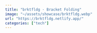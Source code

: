 ```yaml
---
title: "brktfldg · Bracket Folding"
image: "~/assets/showcase/brktfldg.webp"
url: "https://brktfldg.netlify.app/"
categories: ["tech"]
---
```


